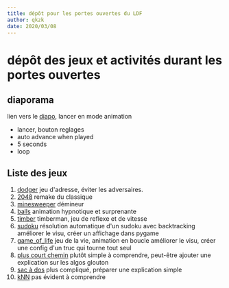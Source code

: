 ```yaml
---
title: dépôt pour les portes ouvertes du LDF
author: qkzk
date: 2020/03/08
---
```

# dépôt des jeux et activités durant les portes ouvertes

## diaporama

lien vers le [diapo](https://docs.google.com/presentation/d/1CBm63JEIcIvMcAVHODccfZmoJL3EJNBLYaGexLzu-UU/edit?usp=sharing), lancer en mode animation

* lancer, bouton reglages
* auto advance when played
* 5 seconds
* loop

## Liste des jeux

1. [dodger](dodger) jeu d'adresse, éviter les adversaires.
2. [2048](2048) remake du classique
3. [minesweeper](minesweeper) démineur
4. [balls](balls) animation hypnotique et surprenante
5. [timber](timber) timberman, jeu de reflexe et de vitesse
6. [sudoku](sudoku) résolution automatique d'un sudoku avec backtracking
    améliorer le visu, créer un affichage dans pygame
7. [game_of_life](game_of_life) jeu de la vie, animation en boucle
    améliorer le visu, créer une config d'un truc qui tourne tout seul
8. [plus court chemin](http://hmalherbe.fr/thalesm/gestclasse/documents/Premiere_NSI/Animations/k_plus_proches_voisins/Plus_court_chemin/Plus_court_chemin.html)
    plutôt simple à comprendre, peut-être ajouter une explication sur les algos glouton
9. [sac à dos](http://hmalherbe.fr/thalesm/gestclasse/documents/Premiere_NSI/Animations/sac_a_dos/p5.js/sac_a_dos.html)
    plus compliqué, préparer une explication simple
10. [kNN](http://hmalherbe.fr/thalesm/gestclasse/documents/Premiere_NSI/Animations/k_plus_proches_voisins/k_plus_proches_voisins.html)
    pas évident à comprendre

